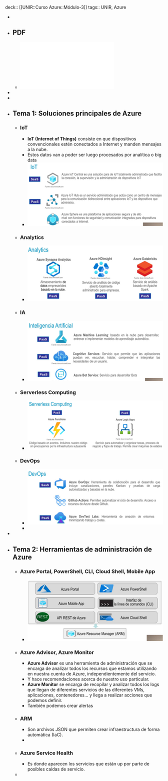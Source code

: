 deck:: [[UNIR::Curso Azure::Módulo-3]]
tags:: UNIR, Azure

-
- ## PDF
	- ![Azure_Modulo-3_Soluciones-principales-de-Azure.pdf](../assets/Azure_Modulo-3_Soluciones-principales-de-Azure_1668072076275_0.pdf)
-
-
- ## Tema 1: Soluciones principales de Azure
	- ### IoT
		- **IoT (Internet of Things)** consiste en que dispositivos convencionales estén conectados a Internet y manden mensajes a la nube.
		- Estos datos van a poder ser luego procesados por analítica o big data
		- ![image.png](../assets/image_1668070312739_0.png)
	- ### Analytics
		- ![image.png](../assets/image_1668070468845_0.png)
	- ### IA
		- ![image.png](../assets/image_1668070515175_0.png)
	- ### Serverless Computing
		- ![image.png](../assets/image_1668070683072_0.png)
	- ### DevOps
		- ![image.png](../assets/image_1668070856339_0.png)
		-
-
- ## Tema 2: Herramientas de administración de Azure
	- ### Azure Portal, PowerShell, CLI, Cloud Shell, Mobile App
		- ![image.png](../assets/image_1668074017956_0.png)
	- ### Azure Advisor, Azure Monitor
		- **Azure Advisor** es una herramienta de administración que se encarga de analizar todos los recursos que estamos utilizando en nuestra cuenta de Azure, independientemente del servicio.
		- Y hace recomendaciones acerca de nuestro uso particular.
		- **Azure Monitor** se encarga de recopilar y analizar todos los logs que llegan de diferentes servicios de las diferentes VMs, aplicaciones, contenedores... y llega a realizar acciones que podemos definir.
		- También podemos crear alertas
	- ### ARM
		- Son archivos JSON que permiten crear infraestructura de forma automática (IaC).
		-
	- ### Azure Service Health
		- Es donde aparecen los servicios que están up por parte de posibles caídas de servicio.
	-